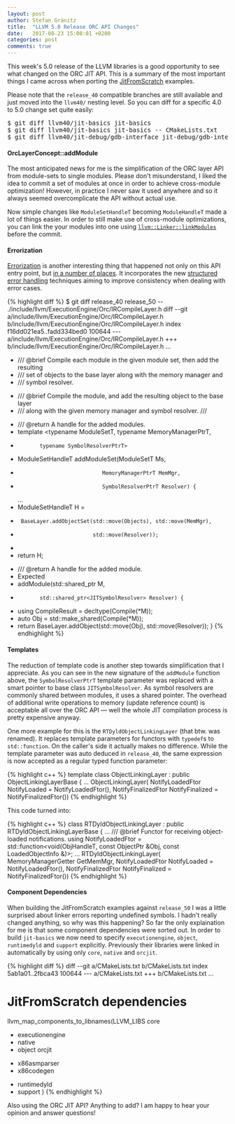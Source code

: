 ```yaml
---
layout: post
author: Stefan Gränitz
title:  "LLVM 5.0 Release ORC API Changes"
date:   2017-08-23 15:08:01 +0200
categories: post
comments: true
--- 
```

This week's 5.0 release of the LLVM libraries is a good opportunity to see what changed on the ORC JIT API. This is a summary of the most important things I came across when porting the [JitFromScratch](https://github.com/weliveindetail/JitFromScratch) examples.

Please note that the `release_40` compatible branches are still available and just moved into the `llvm40/` nesting level. So you can diff for a specific 4.0 to 5.0 change set quite easily:
<pre>
$ git diff llvm40/jit-basics jit-basics
$ git diff llvm40/jit-basics jit-basics -- CMakeLists.txt
$ git diff llvm40/jit-debug/gdb-interface jit-debug/gdb-interface -- SimpleOrcJit.h
</pre>

#### OrcLayerConcept::addModule

The most anticipated news for me is the simplification of the ORC layer API from module-sets to single modules. Please don't misunderstand, I liked the idea to commit a set of modules at once in order to achieve cross-module optimization! However, in practice I never saw it used anywhere and so it always seemed overcomplicate the API without actual use.

Now simple changes like `ModuleSetHandleT` becoming `ModuleHandleT` made a lot of things easier. In order to still make use of cross-module optimizations, you can link the your modules into one using [`llvm::Linker::linkModules`](http://llvm.org/doxygen/classllvm_1_1Linker.html#a72e11e8404db974fa400748b888ea49d) before the commit.

#### Errorization

[Errorization](https://github.com/llvm-mirror/llvm/commit/a81793582b3c47869680d354a97d59c55779c349) is another interesting thing that happened not only on this API entry point, but [in a number of places](https://github.com/llvm-mirror/llvm/commit/c6bf9be16da829a7292b1aa7307c4f162b4c6f72). It incorporates the new [structured error handling](https://llvm.org/docs/ProgrammersManual.html#error-handling) techniques aiming to improve consistency when dealing with error cases.

{% highlight diff %}
$ git diff release_40 release_50 -- ./include/llvm/ExecutionEngine/Orc/IRCompileLayer.h
diff --git a/include/llvm/ExecutionEngine/Orc/IRCompileLayer.h b/include/llvm/ExecutionEngine/Orc/IRCompileLayer.h
index f16dd021ea5..fadd334bed0 100644
--- a/include/llvm/ExecutionEngine/Orc/IRCompileLayer.h
+++ b/include/llvm/ExecutionEngine/Orc/IRCompileLayer.h
   ...
-  /// @brief Compile each module in the given module set, then add the resulting
-  ///        set of objects to the base layer along with the memory manager and
-  ///        symbol resolver.
+  /// @brief Compile the module, and add the resulting object to the base layer
+  ///        along with the given memory manager and symbol resolver.
   ///
-  /// @return A handle for the added modules.
-  template <typename ModuleSetT, typename MemoryManagerPtrT,
-            typename SymbolResolverPtrT>
-  ModuleSetHandleT addModuleSet(ModuleSetT Ms,
-                                MemoryManagerPtrT MemMgr,
-                                SymbolResolverPtrT Resolver) {
   ...
-    ModuleSetHandleT H =
-      BaseLayer.addObjectSet(std::move(Objects), std::move(MemMgr),
-                             std::move(Resolver));
-
-    return H;
+  /// @return A handle for the added module.
+  Expected<ModuleHandleT>
+  addModule(std::shared_ptr<Module> M,
+            std::shared_ptr<JITSymbolResolver> Resolver) {
+    using CompileResult = decltype(Compile(*M));
+    auto Obj = std::make_shared<CompileResult>(Compile(*M));
+    return BaseLayer.addObject(std::move(Obj), std::move(Resolver));
   }
{% endhighlight %}

#### Templates

The reduction of template code is another step towards simplification that I appreciate. As you can see in the new signature of the `addModule` function above, the `SymbolResolverPtrT` template parameter was replaced with a smart pointer to base class `JITSymbolResolver`. As symbol resolvers are commonly shared between modules, it uses a shared pointer. The overhead of additional write operations to memory (update reference count) is acceptable all over the ORC API — well the whole JIT compilation process is pretty expensive anyway.

One more example for this is the `RTDyldObjectLinkingLayer` (that btw. was renamed). It replaces template parameters for functors with `typedef`s to `std::function`. On the caller's side it actually makes no difference. While the template parameter was auto deduced in `release_40`, the same expression is now accepted as a regular typed function parameter:

{% highlight c++ %}
template <typename NotifyLoadedFtor = DoNothingOnNotifyLoaded>
class ObjectLinkingLayer : public ObjectLinkingLayerBase {
  ...
  ObjectLinkingLayer(
      NotifyLoadedFtor NotifyLoaded = NotifyLoadedFtor(),
      NotifyFinalizedFtor NotifyFinalized = NotifyFinalizedFtor())
{% endhighlight %}

This code turned into:

{% highlight c++ %}
class RTDyldObjectLinkingLayer : public RTDyldObjectLinkingLayerBase {
  ...
  /// @brief Functor for receiving object-loaded notifications.
  using NotifyLoadedFtor = std::function<void(ObjHandleT, const ObjectPtr &Obj,
                                              const LoadedObjectInfo &)>;
  ...
  RTDyldObjectLinkingLayer(
      MemoryManagerGetter GetMemMgr,
      NotifyLoadedFtor NotifyLoaded = NotifyLoadedFtor(),
      NotifyFinalizedFtor NotifyFinalized = NotifyFinalizedFtor())
{% endhighlight %}

#### Component Dependencies

When building the JitFromScratch examples against `release_50` I was a little surprised about linker errors reporting undefined symbols. I hadn't really changed anything, so why was this happening? So far the only explaination for me is that some component dependencies were sorted out. In order to build `jit-basics` we now need to specify `executionengine`, `object`, `runtimedyld` and `support` explicitly. Previously their libraries were linked in automatically by using only `core`, `native` and `orcjit`.

{% highlight diff %}
diff --git a/CMakeLists.txt b/CMakeLists.txt
index 5ab1a01..2fbca43 100644
--- a/CMakeLists.txt
+++ b/CMakeLists.txt
...
 # JitFromScratch dependencies
 llvm_map_components_to_libnames(LLVM_LIBS
     core
+    executionengine
+    native
+    object
     orcjit
-    x86asmparser
-    x86codegen
+    runtimedyld
+    support
 )
{% endhighlight %}

Also using the ORC JIT API? Anything to add? I am happy to hear your opinion and answer questions!

